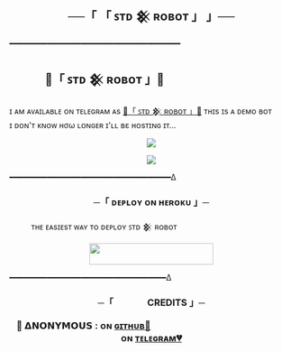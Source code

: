 <h2 align="center">
    ──「 「 ꜱᴛᴅ 𒆜 ʀᴏʙᴏᴛ 」 」──
</h2>








━━━━━━━━━━━━━━━━━━━━━━━━━━━━━━━━━━━━



<p align="center">

## ㅤㅤㅤ 🖤「 ꜱᴛᴅ 𒆜 ʀᴏʙᴏᴛ 」🖤
     
ɪ ᴀᴍ ᴀᴠᴀɪʟᴀʙʟᴇ ᴏɴ ᴛᴇʟᴇɢʀᴀᴍ ᴀs [💞「 ꜱᴛᴅ 𒆜 ʀᴏʙᴏᴛ 」💞](https://t.me/STD_ROBOT)
ᴛʜɪs ɪs ᴀ ᴅᴇᴍᴏ ʙᴏᴛ <br> ɪ ᴅᴏɴ'ᴛ ᴋɴᴏᴡ нσω ʟᴏɴɢᴇʀ ɪ'ʟʟ вε ʜᴏsᴛɪɴɢ ɪᴛ...



    
    


<p align="center">
<a href="https://telegram.me/best_friends_chat_group"><img src="https://img.shields.io/badge/-Support%20Group-blue.svg?style=for-the-badge&logo=Telegram"></a>
</p>

<p align="center">
<a href="https://telegram.me/STD_DEEPANSHU"><img src="https://img.shields.io/badge/%20Deepanshu-black.svg?style=for-the-badge&logo=Telegram"></a>
</p>



━━━━━━━━━━━━━━━━━━━━━━━━━━━━━━━━━━∆

<h3 align="center">
    ─「 ᴅᴇᴩʟᴏʏ ᴏɴ ʜᴇʀᴏᴋᴜ 」─
</h3>

ㅤㅤㅤᴛʜᴇ ᴇᴀsɪᴇsᴛ ᴡᴀʏ ᴛᴏ ᴅᴇᴘʟᴏʏ  ꜱᴛᴅ 𒆜 ʀᴏʙᴏᴛ
<p align="center"><a href="https://heroku.com/deploy?template=https://github.com/STD-DEEPANSHU/DeepanshuRobot"> <img src="https://img.shields.io/badge/Deploy%20To%20Heroku-black?style=for-the-badge&logo=heroku" width="220" height="38.45"/></a></p>


 ━━━━━━━━━━━━━━━━━━━━━━━━━━━━━━━━━∆
 
 
<h3 align="center">
    ─「ㅤㅤㅤㅤCREDITS 」─


🖤 𝝙𝗡𝗢𝗡𝗬𝗠𝗢𝗨𝗦 :  ᴏɴ [ɢɪᴛʜᴜʙ💞](https://github.com/STD-DEEPANSHU)ㅤㅤㅤㅤㅤㅤㅤㅤㅤㅤㅤㅤㅤㅤㅤㅤ  ᴏɴ [ᴛᴇʟᴇɢʀᴀᴍ💔](https://telegram.me/STD_DEEPANSHU)
